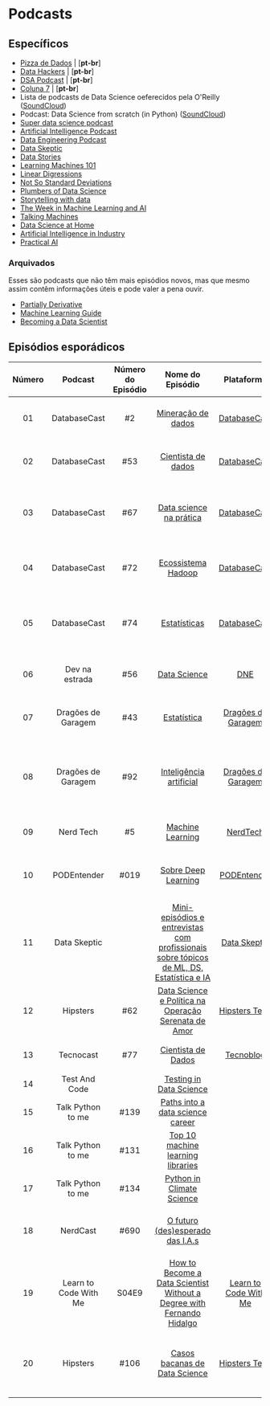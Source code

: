 # Podcasts


## Específicos

- [Pizza de Dados](https://pizzadedados.com) | [**pt-br**]
- [Data Hackers](https://www.google.com/podcasts?feed=aHR0cHM6Ly9hbmNob3IuZm0vcy82ZDFlZTM0L3BvZGNhc3QvcnNz) | [**pt-br**]
- [DSA Podcast](http://feeds.soundcloud.com/users/soundcloud:users:511680597/sounds.rss) | [**pt-br**]
- [Coluna 7](http://colaboradados.com.br/podcast.html) | [**pt-br**]
- Lista de podcasts de Data Science oeferecidos pela O'Reilly ([SoundCloud](https://soundcloud.com/oreilly-radar/sets/the-oreilly-data-show-podcast))
- Podcast: Data Science from scratch (in Python) ([SoundCloud](https://soundcloud.com/talkpython/56-data-science-from-scratch))
- [Super data science podcast](https://www.superdatascience.com/podcast/)
- [Artificial Intelligence Podcast](https://lexfridman.com/ai/)
- [Data Engineering Podcast](https://www.dataengineeringpodcast.com/)
- [Data Skeptic](https://dataskeptic.com/)
- [Data Stories](http://datastori.es/)
- [Learning Machines 101](https://www.learningmachines101.com/)
- [Linear Digressions](http://lineardigressions.com/)
- [Not So Standard Deviations](http://nssdeviations.com/)
- [Plumbers of Data Science](https://open.spotify.com/show/529Q58D0db7bI8p6NKaRjU)
- [Storytelling with data](http://www.storytellingwithdata.com/podcast/)
- [The Week in Machine Learning and AI](https://twimlai.com/)
- [Talking Machines](https://www.thetalkingmachines.com/)
- [Data Science at Home](https://datascienceathome.com/)
- [Artificial Intelligence in Industry](https://techemergence.libsyn.com/)
- [Practical AI](https://changelog.com/practicalai)

### Arquivados

Esses são podcasts que não têm mais episódios novos, mas que mesmo assim contêm informações úteis e pode valer a pena ouvir.

- [Partially Derivative](http://partiallyderivative.com/)
- [Machine Learning Guide](http://ocdevel.com/mlg)
- [Becoming a Data Scientist](https://www.becomingadatascientist.com/category/podcast/)

## Episódios esporádicos 


| Número | Podcast | Número do Episódio | Nome do Episódio | Plataforma | Autor(es) |
| :---: | :---: | :---: | :---: | :---: | :---: |
|01|DatabaseCast | #2 | [Mineração de dados](http://databasecast.com.br/wp/databasecast-2-mineracao-de-dados/)| [DatabaseCast](http://databasecast.com.br/wp/sample-page/) | `Mauro Pichiliani, Wagner Crivelini, Ary Bressane` |
|02|DatabaseCast | #53 | [Cientista de dados](http://databasecast.com.br/wp/databasecast-53-cientista-de-dados/)| [DatabaseCast](http://databasecast.com.br/wp/sample-page/) | `Mauro Pichiliani, Wagner Crivelini, Marcelo Glauco` |
|03|DatabaseCast | #67 | [Data science na prática](http://databasecast.com.br/wp/databasecast-67-data-science-na-pratica/)| [DatabaseCast](http://databasecast.com.br/wp/sample-page/) | `Mauro Pichiliani, Wagner Crivelini, Diego Nogare, Tantravahi Aditya` |
|04| DatabaseCast | #72 | [Ecossistema Hadoop](http://databasecast.com.br/wp/databasecast-72-ecossistema-hadoop/)| [DatabaseCast](http://databasecast.com.br/wp/sample-page/) | `Mauro Pichiliani, Wagner Crivelini, Felipe Gasparini` |
|05|DatabaseCast | #74 | [Estatísticas](http://databasecast.com.br/wp/databasecast-74-estatisticas/)| [DatabaseCast](http://databasecast.com.br/wp/sample-page/) | `Mauro Pichiliani, Wagner Crivelini, Ricardo Rezende, Fabiano Amorim` |
|06|Dev na estrada | #56 | [Data Science](http://devnaestrada.com.br/2016/06/03/data-science.html)| [DNE](http://devnaestrada.com.br/) |`Fellipe Azambuja, Igor Leroy, Ramon Sanches, Raony Guimaraes` |
|07|Dragões de Garagem | #43 |[Estatística](http://dragoesdegaragem.com/podcast/dragoes-de-garagem-43-estatistica/)| [Dragões de Garagem](http://dragoesdegaragem.com/sobre/) | `Luciano Queiroz, Lucas Camargos, Bruno Spacek, Rafael Calsaverini` |
|08|Dragões de Garagem| #92 |[Inteligência artificial](http://dragoesdegaragem.com/podcast/dragoes-de-garagem-92-inteligencia-artificial/)| [Dragões de Garagem](http://dragoesdegaragem.com/sobre/) | `Lucas Camargos, Victor Caparica, Camila Laranjeira, Kherian Gracher, Antonio Nazaré, Igor Bastos` |
|09|Nerd Tech |#5 |[Machine Learning](https://jovemnerd.com.br/nerdcast/nerdtech/machine-learning/)| [NerdTech](https://jovemnerd.com.br/playlist/nerdtech/) | `Caio Gomes, Guilherme Silveira, Paulo Silveira` |
|10|PODEntender |#019 |[Sobre Deep Learning](http://dragoesdegaragem.com/podentender/019-sobre-deep-learning)| [PODEntender](http://dragoesdegaragem.com/podentender) | `Antonio Marinho(Tonho), Carol Lacerda, Fábio Neves(Dalton), Dave Canton` |
|11|Data Skeptic | | [Mini-episódios e entrevistas com profissionais sobre tópicos de ML, DS, Estatística e IA ](https://dataskeptic.com/)| [Data Skeptic](https://www.youtube.com/channel/UC60gRMJRjTuTskBnl-LkPAg/) | `Kyle Polich` |
|12| Hipsters | #62 |[Data Science e Política na Operação Serenata de Amor](https://hipsters.tech/data-science-e-politica-na-operacao-serenata-de-amor-hipsters-62/)| [Hipsters Tech](https://hipsters.tech/) | `Paulo Silveira, Mauricio Linhares, Irio Musskopf, Eduardo Cuducos` |
|13|Tecnocast |#77 | [Cientista de Dados](https://tecnoblog.net/227424/tecnocast-077-cientista-de-dados/)| [Tecnoblog](https://tecnoblog.net/) | `Thiago Mobilon, Paulo Higa, Bernardo Santos Aflalo` |
|14|Test And Code | |[Testing in Data Science](http://testandcode.com/33)| | |
|15|Talk Python to me |#139 |[Paths into a data science career](https://talkpython.fm/episodes/show/139/paths-into-a-data-science-career)| | Hugo Bowne-Anderson  |
|16|Talk Python to me |#131 | [Top 10 machine learning libraries](https://talkpython.fm/episodes/show/131/top-10-machine-learning-libraries)| | Pete Garcin |
|17|Talk Python to me |#134 | [Python in Climate Science](https://talkpython.fm/episodes/show/134/python-in-climate-science)| | Damien Irving |
|18|NerdCast |#690 | [O futuro (des)esperado das I.A.s](https://jovemnerd.com.br/nerdcast/o-futuro-desesperado-das-i-a-s/)| | `Alexandre Otoni, Deive Pazos, Caio Gomes, Mila, Vivi, Yasodara Córdova` |
|19|Learn to Code With Me |S04E9 | [How to Become a Data Scientist Without a Degree with Fernando Hidalgo](https://learntocodewith.me/podcast/become-a-data-scientist-with-fernando-hidalgo/) | [Learn to Code With Me]() | Laurence Bradford |
|20| Hipsters | #106 |[Casos bacanas de Data Science](https://hipsters.tech/casos-bacanas-de-data-science-hipsters-106/)| [Hipsters Tech](https://hipsters.tech/) | `Paulo Silveira, Mauricio Linhares, Daniel Severo, Larissa Lautert, Roberta Arcoverde` |
